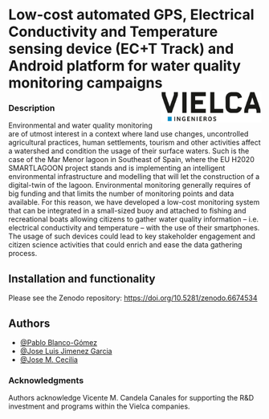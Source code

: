 # Low-cost automated GPS, Electrical Conductivity and Temperature sensing device (EC+T Track) and Android platform for water quality monitoring campaigns <br /> <img src="src/readme/logo.png" align="right" width="200" />

### Description

Environmental and water quality monitoring are of utmost interest in a context where land use changes, uncontrolled agricultural practices, human settlements, tourism and other activities affect a watershed and condition the usage of their surface waters. Such is the case of the Mar Menor lagoon in Southeast of Spain, where the EU H2020 SMARTLAGOON project stands and is implementing an intelligent environmental infrastructure and modelling that will let the construction of a digital-twin of the lagoon. Environmental monitoring generally requires of big funding and that limits the number of monitoring points and data available. For this reason, we have developed a low-cost monitoring system that can be integrated in a small-sized buoy and attached to fishing and recreational boats allowing citizens to gather water quality information – i.e. electrical conductivity and temperature – with the use of their smartphones. The usage of such devices could lead to key stakeholder engagement and citizen science activities that could enrich and ease the data gathering process.

## Installation and functionality

Please see the Zenodo repository: https://doi.org/10.5281/zenodo.6674534

## Authors

- [@Pablo Blanco-Gómez](https://orcid.org/0000-0001-9465-2912)
- [@Jose Luis Jimenez Garcia](https://orcid.org/0000-0001-6619-9057)
- [@Jose M. Cecilia](https://orcid.org/0000-0001-5648-214X)

### Acknowledgments

Authors acknowledge Vicente M. Candela Canales for supporting the R&D investment and programs within the Vielca companies.
